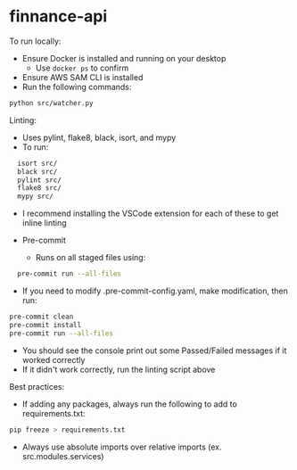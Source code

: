 # finnance-api
To run locally: 
- Ensure Docker is installed and running on your desktop
  - Use `docker ps` to confirm
- Ensure AWS SAM CLI is installed
- Run the following commands:
```bash
python src/watcher.py
```

Linting: 
- Uses pylint, flake8, black, isort, and mypy
- To run:
```bash
  isort src/
  black src/
  pylint src/
  flake8 src/
  mypy src/
```
- I recommend installing the VSCode extension for each of these to get inline linting

- Pre-commit
  - Runs on all staged files using:
```bash
  pre-commit run --all-files
```
  - If you need to modify .pre-commit-config.yaml, make modification, then run:
```bash
pre-commit clean
pre-commit install
pre-commit run --all-files
```
  - You should see the console print out some Passed/Failed messages if it worked correctly
  - If it didn't work correctly, run the linting script above



Best practices:
- If adding any packages, always run the following to add to requirements.txt:
```bash
pip freeze > requirements.txt
```
- Always use absolute imports over relative imports (ex. src.modules.services)